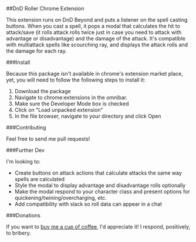 ##DnD Roller Chrome Extension

This extension runs on DnD Beyond and puts a listener on the spell casting buttons. When you
 cast a spell, it pops a modal that calculates the hit to attack/save (it rolls attack rolls 
 twice just in case you need to attack with advantage or disadvantage) and the damage of the
 attack. It's compatible with multiattack spells like scourching ray, and displays the attack 
 rolls and the damage for each ray. 
 
###Install

Because this package isn't available in chrome's extension market place, yet, you will need 
to follow the following steps to install it:
1) Download the package
2) Navigate to chrome:extensions in the omnibar.
3) Make sure the Developer Mode box is checked
4) Click on "Load unpacked extension"
5) In the file browser, navigate to your directory and click Open

###Contributing

Feel free to send me pull requests!

###Further Dev

I'm looking to:
* Create buttons on attack actions that calculate attacks the same way spells are calculated
* Style the modal to display advantage and disadvantage rolls optionally
* Make the modal respond to your character class and present options for quickening/twining/overcharging, etc.
* Add compatibility with slack so roll data can appear in a chat

###Donations

If you want to [buy me a cup of coffee](https://paypal.me/JTroyKnapp/), I'd appreciate it! I respond, positively, to bribery. 
